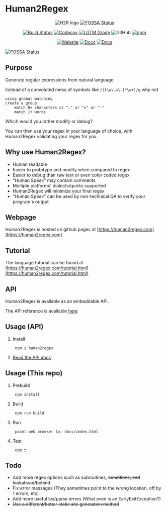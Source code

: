 # Human2Regex

<div align="center">

  ![H2R logo](./src/docs/assets/favicon-small.png)
[![FOSSA Status](https://app.fossa.com/api/projects/git%2Bgithub.com%2Fpdemian%2Fhuman2regex.svg?type=shield)](https://app.fossa.com/projects/git%2Bgithub.com%2Fpdemian%2Fhuman2regex?ref=badge_shield)

  [![Build Status](https://travis-ci.com/pdemian/human2regex.svg?branch=master)](https://travis-ci.com/pdemian/human2regex)
  [![Codecov](https://codecov.io/gh/pdemian/human2regex/branch/master/graphs/badge.svg?branch=master)](https://codecov.io/gh/pdemian/human2regex)
  [![LGTM Grade](https://img.shields.io/lgtm/grade/javascript/github/pdemian/human2regex)](https://lgtm.com/projects/g/pdemian/human2regex/)
  ![GitHub](https://img.shields.io/github/license/pdemian/human2regex)
  [![npm](https://img.shields.io/npm/v/human2regex?color=green)](https://www.npmjs.com/package/human2regex)

  [![Website](https://img.shields.io/badge/website-human2regex.com-blue)](https://human2regex.com)
  [![Docs](https://img.shields.io/badge/docs-API-blue)](API.md)
  [![Docs](https://img.shields.io/badge/docs-language-blue)](https://human2regex.com/tutorial.html)
  

</div>



[![FOSSA Status](https://app.fossa.com/api/projects/git%2Bgithub.com%2Fpdemian%2Fhuman2regex.svg?type=large)](https://app.fossa.com/projects/git%2Bgithub.com%2Fpdemian%2Fhuman2regex?ref=badge_large)

## Purpose

Generate regular expressions from natural language.

Instead of a convoluted mess of symbols like `/([\w\.=\-]*\w+)/g` why not

    using global matching
    create a group
        match 0+ characters or "." or "=" or "-"
        match 1+ words

Which would you rather modify or debug?

You can then use your regex in your language of choice, with Human2Regex validating your regex for you.

## Why use Human2Regex?

- Human readable
- Easier to prototype and modify when compared to regex
- Easier to debug than raw text or even color coded regex
- "Human Speak" may contain comments
- Multiple platforms' dialects/quirks supported
- Human2Regex will minimize your final regex 
- "Human Speak" can be used by non-technical QA to verify your program's output


## Webpage
Human2Regex is hosted on github pages at [https://human2regex.com](https://human2regex.com)

## Tutorial
The language tutorial can be found at [https://human2regex.com/tutorial.html](https://human2regex.com/tutorial.html)

## API
Human2Regex is available as an embeddable API.

The API reference is available [here](API.md)

## Usage (API)
1) Install

        npm i human2regex

2) [Read the API docs](API.md)

## Usage (This repo)
1) Prebuild

        npm install

2) Build

        npm run build

3) Run
    
        point web browser to: docs/index.html

4) Test

        npm t


## Todo
- Add more regex options such as subroutines, ~~conditions, and lookahead/behind~~
- Fix error messages (They sometimes point to the wrong location, off by 1 errors, etc)
- Add more useful lex/parse errors (What even is an EarlyExitException?)
- ~~Use a different/better static site generation method~~